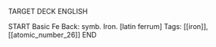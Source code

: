 TARGET DECK
ENGLISH

START
Basic
Fe
Back: symb. Iron. [latin ferrum]
Tags: [[iron]], [[atomic_number_26]]
END
